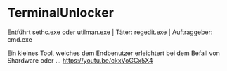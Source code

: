 # TerminalUnlocker
Entführt sethc.exe oder utilman.exe | Täter: regedit.exe | Auftraggeber: cmd.exe

Ein kleines Tool, welches dem Endbenutzer erleichtert bei dem Befall von Shardware oder ...
https://youtu.be/ckxVoGCx5X4
